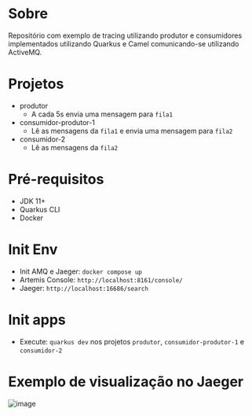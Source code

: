 # Sobre
Repositório com exemplo de tracing utilizando produtor e consumidores implementados utilizando Quarkus e Camel comunicando-se utilizando ActiveMQ.

# Projetos

* produtor
  * A cada 5s envia uma mensagem para `fila1`
* consumidor-produtor-1
  * Lê as mensagens da `fila1` e envia uma mensagem para `fila2`
* consumidor-2
  * Lê as mensagens da `fila2`

# Pré-requisitos

* JDK 11+
* Quarkus CLI
* Docker

# Init Env

* Init AMQ e Jaeger: ```docker compose up```
* Artemis Console: ``` http://localhost:8161/console/ ```
* Jaeger: ```http://localhost:16686/search```  

# Init apps
* Execute: ```quarkus dev``` nos projetos `produtor`, `consumidor-produtor-1` e `consumidor-2`


# Exemplo de visualização no Jaeger

![image](https://user-images.githubusercontent.com/14058396/210264470-a78c0194-b072-4823-b368-83ff5858f73d.png)
